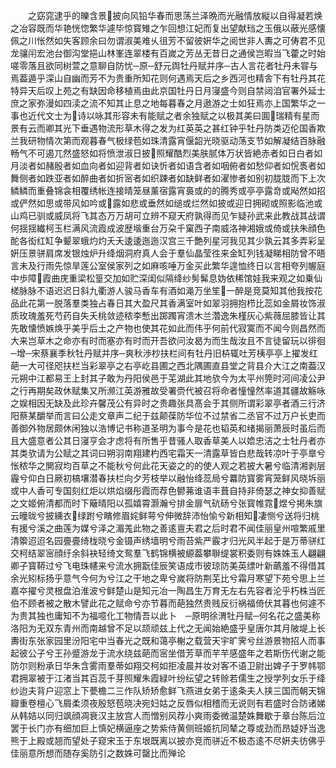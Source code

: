 <!-- { "loadSidebar": true } -->
　　之窈窕逮乎的皪含景披向风铅华春而思荡兰泽晩而光融情放縦以自得凝若焕之冶容既而华艳恍惚繁华遽毕惊寳雉之乍回想江妃而复出望献珰之玉俄以蔽光感懐佩之川怅然如失客顾余曰勿谓淑美难乆徂芳不留彼姸华之阅世非人夀之可俦君不见龙骧闬宏池台御沟堂挹山林峯连翠楼有百嵗之芳丛无昔日之通侯岂暇当飞藿之时始嗟零落且欲同树萱之意聊自防忧─原─舒元舆牡丹赋并序─古人言花者牡丹未甞与焉葢遁乎深山自幽而芳不为贵重所知花则何遇焉天后之乡西河也精舎下有牡丹其花特异天后叹上苑之有缺因命移植焉由此京国牡丹日月寖盛今则自禁闼洎官署外延士庶之家弥漫如四渎之流不知其止息之地每暮春之月遨游之士如狂焉亦上国繁华之一事也近代文士为诗以咏其形容未有能赋之者余独赋之以极其美曰圎瑞精有星而景有云而卿其光下垂遇物流形草木得之发为红英英之甚红钟乎牡丹防类迈伦国香欺兰我研物情次第而观暮春气极绿苞如珠清露宵偃韶光晓驱动荡支节如解凝结百脉融畅气不可遏兀然盛怒如将愤泄淑日披照耀酷烈美肤腻体万状皆絶赤者如日白者如月淡者如赭殷者如血向者如迎背者如诀忻者如语含者如咽俯者如愁仰者如恱褭者如舞侧者如跌亚者如醉曲者如折宻者如织踈者如缺鲜者如濯惨者如别初胧胧而下上次鳞鳞而重叠锦衾相覆绣帐连接晴笼昼薰宿露宵裛或的的腾秀或亭亭露竒或飐然如招或俨然如思或带风如吟或露如悲或垂然如缒或烂然如披或迎日拥砌或照影临池或山鸡已驯或威凤将飞其态万万胡可立辨不窥天府孰得而见乍疑孙武来此教战其战谓何揺揺纎柯玉栏满风流霞成波歴堦重台万朶千窠西子南威洛神湘娥或倚或扶朱顔色酡各衒红缸争颦翠蛾灼灼夭夭逶逶迤迤汉宫三千艶列星河我见其少孰云其多弄彩呈姸压景骈肩席发银烛炉升绛烟洞府真人会于羣仙晶莹徃来金缸列钱凝睇相防曾不晤言未及行雨先惊旱莲公室侯家列之如麻咳唾万金买此繁华遑恤终日以言相夸列幄庭中歩障霞曲庑重梁松篁交加如贮深闺似隔绛纱髣髴息妫依稀馆娃我来观之如乗仙槎脉脉不语迟迟日斜九衢游人骏马香车有酒如渑万坐笙一醉是竞莫知其他我按花品此花第一脱落羣类独占春日其大盈尺其香满室叶如翠羽拥抱栉比蕊如金屑妆饰淑质玫瑰羞死芍药自失夭桃敛迹秾李慙出踯躅宵溃木兰濳逸朱槿灰心紫薇屈膝皆让其先敢懐愤嫉焕乎美乎后土之产物也使其花如此而伟乎何前代寂寞而不闻今则昌然而大来岂草木之命亦有时而塞亦有时而开吾欲问汝曷为而生哉汝且不言徒留玩以徘徊　─增─宋蔡襄季秋牡丹赋并序─爽秋渉杪扶栏间有牡丹旧枿辄吐芳桋亭亭上擢发红葩一大可径咫扶栏当彩翠亭之右亭屹县圃之西北隅圃直县堂之背县介大江之南葢汉元朔中江都易王上封其子敢为丹阳侯邑于芜湖此其地欤今为太平州筦时河间凌公尹之行再期矣政休赋集又所濒江英游雅故受署赍代被召将命者憧憧然率道其疆故觞咏之娱相因无缺及此珍卉馨茂公有异时之贵趣张具髙会于其侧所谓彩翠亭者酒三行济阳蔡某釂举而言曰公走文章声二纪于兹颠葆防华位不过禁省二丞官不过万户长吏而善御外物居颇休闲独以浩博记书称道圣明为事今是花也韬英和绪揭丽萧辰时虽后而且大盛意者公其日寖亨会才虑将有所售乎昔骚人取香草美人以嫓忠洁之士牡丹者亦其类欤请为公赋之其词曰朔羽南翔建杓西宅霜天一清露草皆白悲哉转凉叶于亭臯兮怅秾华之閴寂均百草之不能秋兮何此花天姿之的的使人观之若披大暑兮临清湘剥层霾兮仰白日厥初槁壤潜春扶栏向夕芳枝举以融怡绛蕊局兮羃防寳雾宵笼鲜风晓坼丽或中人香可专国刻红炬以烘焰缀彤霞而荐色鬰茀谁语丰葺自持非倚瑟之神女抑善赋之文姬俯清都而时下簸晴阳以孤嬉霄灏瀚兮排金扉气砊砀兮张寳帷霓煜兮掲朱旗云曈昽兮披纁衣绿跗兮矉修眉姹鲜萼兮伸微辞沛怡愉兮新相知凄恻兮送将归桃有援兮溪之曲莲为媒兮泽之湄羗此物之善逺亶夫君之后时君不闻佳丽皇州喧繁戚里清籞迢迢名园亹亹绮栊晓兮金镊声绣墙明兮雨苔紫严霰才归光风半起于是万蒂骈红交柯结翠宻顔纡余斜袂轻绮文鸳羣飞鹤锦横被縓葢攀聨缇裳积委则有姝姝玉人翩翩卿子寳鞯过兮飞电珠幰来兮流水拥翫佳辰笑语成市彼琼防美英缥叶新蘤羞不得借其余光矧标扬乎意气今何为兮江之干地之卑兮嵗将防荆芜比兮霜月寒望下苑兮思上兰嘉夲擢兮灵根盘泊淮波兮鲜楚山是知元冶一陶昌生万育无左右先容者沦乎朽株当匠伯不顾者被之散木譬此花之赋命兮亦节暮而葩独然贵贱反衍祸福倚伏其暮也何遽不为贵其独也庸知不为福噫化工物情吾以此卜　─原明徐渭牡丹赋─何名花之盛美称洛阳为无双东青州而南越曾不足以颉顽兹上代之无闻始絶盛乎皇唐尔其月陂堤上长夀街东张家园里汾阳宅中当春光之既和蔼亭榭之载营天宇旷霁兮丝游景物招人而事起彼公子兮王孙蹙游龙于流水绕兹葩而宻坐借芳草而芉芉感盛年之若斯伤代谢之能防尔则粉承日华朱含雾雨羣蒂如翔交柯如拒凌晨并妆对客不语卫尉出婢子于罗帏鄂君拥翠被于江渚当其百蕊千芽照耀朱霞緑叶纷纭望之转赊若儒生之授学列女乐于绛纱迨夫背户迎窓上下甍檐二三作队矫矫愈鲜飞燕进女弟于逺条夫人挟三国而朝天锦瓣重卷檀心飞屑柔须夜殷怒苞晓决宛妇姑之反唇似相稽而无说则有若盛时合防诸娣从韩姞以同归飒顔凋衰汉主放宫人而憎别风荐小爽雨委微温楚姝舞歇于章台陈后泣罢于长门亦有细加巨上慎妃横逼座之势紫侍黄侧班姬抗同辇之尊或劲而昂媫妤当逸熊于上殿或翘而望处子窥宋玉于东垠既离以披亦竞而骈近不极态逺不尽姸夫彷佛乎佳丽意所想而随存奚防引之数姝可罄比而殚论
